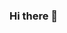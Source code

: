 ### Hi there 👋

<!--
**GiampaoloMart/GiampaoloMart** is a ✨ _special_ ✨ repository because its `README.md` (this file) appears on your GitHub profile.


👋 Hi! I'm Giampaolo Martiniello, a bioinformatician passionate about decoding the secrets of life with data.

🧬 I work with R, Python, Bash, Linux, MATLAB, and MySQL to study and analyze all facets of omics sciences. My journey involves exploring the intersection of technology and biology.

💻 On GitHub, you'll find my projects showcasing my love for data-driven insights, machine learning techniques, and the fascinating world of omics.

🚀 Currently diving into deep learning and AI, my goal is to contribute to the next frontier of computational biology.

📚 Let's collaborate and unravel the mysteries together
